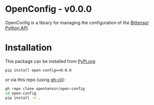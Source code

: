 # OpenConfig - v0.0.0

OpenConfig is a library for managing the configuration of the [Bittensor Python API](https://github.com/opentensor/bittensor).

# Installation
This package can be installed from [PyPi.org](https://pypi.org/project/open-config/):
```bash
pip install open-config==0.0.0
```
or via this repo (using [gh-cli](https://cli.github.com/)):  
```bash
gh repo clone opentensor/open-config
cd open-config
pip install -e .
```


